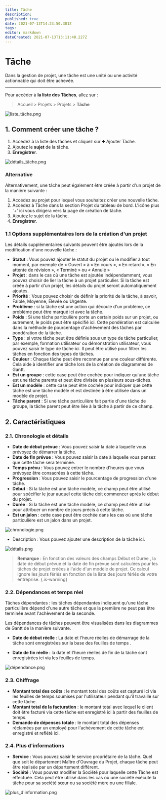 ```yaml
---
title: Tâche
description: 
published: true
date: 2021-07-13T14:23:50.301Z
tags: 
editor: markdown
dateCreated: 2021-07-13T13:11:40.227Z
---
```


# Tâche

Dans la gestion de projet, une tâche est une unité ou une activité actionnable qui doit être achevée.

---

Pour accéder à **la liste des Tâches**, allez sur :

> Accueil > Projets > Projets > **Tâche**

![liste_tâche.png](/projects/task/liste_tâche.png)

## 1. Comment créer une tâche ?

1. Accédez à la liste des tâches et cliquez sur :heavy_plus_sign: Ajouter Tâche.
2. Ajoutez le **sujet** de la tâche.
3. **Enregistrer**.

![détails_tâche.png](/projects/task/détails_tâche.png)

### Alternative
Alternativement, une tâche peut également être créée à partir d'un projet de la manière suivante :

1. Accédez au projet pour lequel vous souhaitez créer une nouvelle tâche.
2. Accédez à Tâche dans la section Projet du tableau de bord. L'icône plus '+' ici vous dirigera vers la page de création de tâche.
3. Ajoutez le sujet de la tâche.
4. **Enregistrer**.

### 1.1 Options supplémentaires lors de la création d'un projet 
Les détails supplémentaires suivants peuvent être ajoutés lors de la modification d'une nouvelle tâche :

- **Statut** : Vous pouvez ajouter le statut du projet ou le modifier à tout moment, par exemple de « Ouvert » à « En cours », « En retard », « En attente de révision », « Terminé » ou « Annulé »
- **Projet** : dans le cas où une tâche est ajoutée indépendamment, vous pouvez choisir de lier la tâche à un projet particulier. Si la tâche est créée à partir d'un projet, les détails du projet seront automatiquement ajoutés.
- **Priorité** : Vous pouvez choisir de définir la priorité de la tâche, à savoir, Faible, Moyenne, Élevée ou Urgente.
- **Problème** : si la tâche est une action qui découle d'un problème, ce problème peut être marqué ici avec la tâche.
- **Poids** : Si une tâche particulière porte un certain poids sur un projet, ou autrement, le poids peut être spécifié ici. Cette pondération est calculée dans la méthode de pourcentage d'achèvement des tâches par pondération de la tâche.
- **Type** : si votre tâche peut être définie sous un type de tâche particulier, par exemple, formation utilisateur ou démonstration utilisateur, vous pouvez saisir le type de tâche ici. Il peut être utilisé pour filtrer les tâches en fonction des types de tâches.
- **Couleur** : Chaque tâche peut être reconnue par une couleur différente. Cela aide à identifier une tâche lors de la création de diagrammes de Gantt.
- **Est un groupe** : cette case peut être cochée pour indiquer qu'une tâche est une tâche parente et peut être divisée en plusieurs sous-tâches.
- **Est un modèle** : cette case peut être cochée pour indiquer que cette tâche est une tâche modèle et est destinée à être utilisée dans un modèle de projet.
- **Tâche parent** : Si une tâche particulière fait partie d'une tâche de groupe, la tâche parent peut être liée à la tâche à partir de ce champ.

## 2. Caractéristiques

### 2.1. Chronologie et détails

- **Date de début prévue** : Vous pouvez saisir la date à laquelle vous prévoyez de démarrer la tâche.
- **Date de fin prévue** : Vous pouvez saisir la date à laquelle vous pensez que cette tâche sera terminée.
- **Temps prévu** : Vous pouvez entrer le nombre d'heures que vous prévoyez être consacrées à cette tâche.
- **Progression** : Vous pouvez saisir le pourcentage de progression d'une tâche.
- **Début** : Si la tâche est une tâche modèle, ce champ peut être utilisé pour spécifier le jour auquel cette tâche doit commencer après le début du projet.
- **Durée** : Si la tâche est une tâche modèle, ce champ peut être utilisé pour attribuer un nombre de jours précis à cette tâche.
- **Est un jalon** : cette case peut être cochée dans les cas où une tâche particulière est un jalon dans un projet.

![chronologie.png](/projects/task/chronologie.png)


- Description : Vous pouvez ajouter une description de la tâche ici.

![détails.png](/projects/task/détails.png)

> **Remarque** : En fonction des valeurs des champs Début et Durée , la date de début prévue et la date de fin prévue sont calculées pour les tâches de projet créées à l'aide d'un modèle de projet. Ce calcul ignore les jours fériés en fonction de la liste des jours fériés de votre entreprise.
{.is-warning}

### 2.2. Dépendances et temps réel

Tâches dépendantes : les tâches dépendantes indiquent qu'une tâche particulière dépend d'une autre tâche et que la première ne peut pas être terminée avant l'achèvement de la seconde.

Les dépendances de tâches peuvent être visualisées dans les diagrammes de Gantt de la manière suivante.

- **Date de début réelle** : La date et l'heure réelles de démarrage de la tâche sont enregistrées sur la base des feuilles de temps .

- **Date de fin réelle** : la date et l'heure réelles de fin de la tâche sont enregistrées ici via les feuilles de temps.

![dépendance.png](/projects/task/dépendance.png)

### 2.3. Chiffrage

- **Montant total des coûts** : le montant total des coûts est capturé ici via les feuilles de temps soumises par l'utilisateur pendant qu'il travaille sur cette tâche.
- **Montant total de la facturation** : le montant total avec lequel le client doit être facturé via cette tâche est enregistré ici à partir des feuilles de temps.
- **Demande de dépenses totale** : le montant total des dépenses réclamées par un employé pour l'achèvement de cette tâche est enregistré et reflété ici.

### 2.4. Plus d'informations

- **Service** : Vous pouvez saisir le service propriétaire de la tâche. Quel que soit le département Maître d'Ouvrage du Projet, chaque tâche peut être réalisée par un département différent.
- **Société** : Vous pouvez modifier la Société pour laquelle cette Tâche est effectuée. Cela peut être utilisé dans les cas où une société exécute la tâche pour sa société sœur ou sa société mère ou une filiale.

![plus_d'information.png](/projects/task/plus_d'information.png)
